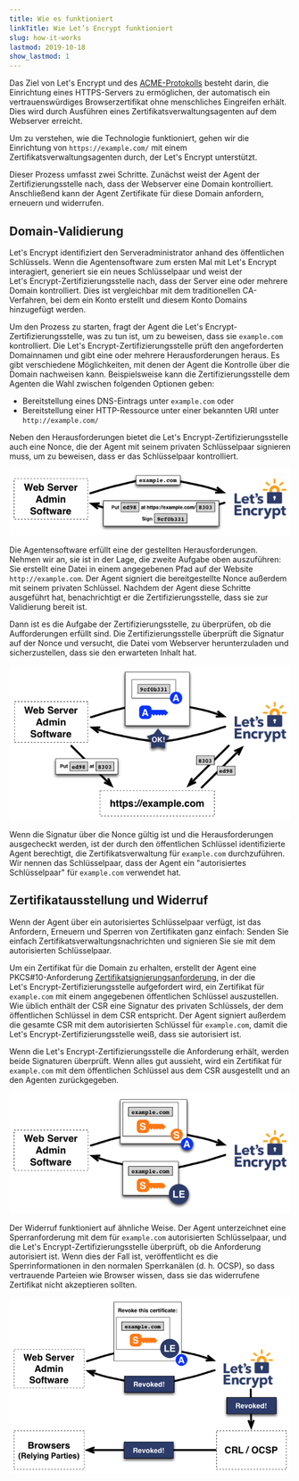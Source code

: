 ```yaml
---
title: Wie es funktioniert
linkTitle: Wie Let’s Encrypt funktioniert
slug: how-it-works
lastmod: 2019-10-18
show_lastmod: 1
---
```



Das Ziel von Let's&nbsp;Encrypt und des [ACME-Protokolls](https://tools.ietf.org/html/rfc8555) besteht darin, die Einrichtung eines HTTPS-Servers zu ermöglichen, der automatisch ein vertrauenswürdiges Browserzertifikat ohne menschliches Eingreifen erhält.  Dies wird durch Ausführen eines Zertifikatsverwaltungsagenten auf dem Webserver erreicht.

Um zu verstehen, wie die Technologie funktioniert, gehen wir die Einrichtung von `https://example.com/` mit einem Zertifikatsverwaltungsagenten durch, der Let's&nbsp;Encrypt unterstützt.

Dieser Prozess umfasst zwei Schritte.  Zunächst weist der Agent der Zertifizierungsstelle nach, dass der Webserver eine Domain kontrolliert.  Anschließend kann der Agent Zertifikate für diese Domain anfordern, erneuern und widerrufen.

## Domain-Validierung

Let's&nbsp;Encrypt identifiziert den Serveradministrator anhand des öffentlichen Schlüssels.  Wenn die Agentensoftware zum ersten Mal mit Let's&nbsp;Encrypt interagiert, generiert sie ein neues Schlüsselpaar und weist der Let's&nbsp;Encrypt-Zertifizierungsstelle nach, dass der Server eine oder mehrere Domain kontrolliert.  Dies ist vergleichbar mit dem traditionellen CA-Verfahren, bei dem ein Konto erstellt und diesem Konto Domains hinzugefügt werden.

Um den Prozess zu starten, fragt der Agent die Let's Encrypt-Zertifizierungsstelle, was zu tun ist, um zu beweisen, dass sie `example.com` kontrolliert.  Die Let's Encrypt-Zertifizierungsstelle prüft den angeforderten Domainnamen und gibt eine oder mehrere Herausforderungen heraus.   Es gibt verschiedene Möglichkeiten, mit denen der Agent die Kontrolle über die Domain nachweisen kann.  Beispielsweise kann die Zertifizierungsstelle dem Agenten die Wahl zwischen folgenden Optionen geben:

* Bereitstellung eines DNS-Eintrags unter `example.com` oder
* Bereitstellung einer HTTP-Ressource unter einer bekannten URI unter `http://example.com/`

Neben den Herausforderungen bietet die Let's Encrypt-Zertifizierungsstelle auch eine Nonce, die der Agent mit seinem privaten Schlüsselpaar signieren muss, um zu beweisen, dass er das Schlüsselpaar kontrolliert.

<div class="howitworks-figure">
<img alt="Aufforderung zur Validierung von example.com stellen"
     src="/images/howitworks_challenge.png"/>
</div>

Die Agentensoftware erfüllt eine der gestellten Herausforderungen.   Nehmen wir an, sie ist in der Lage, die zweite Aufgabe oben auszuführen: Sie erstellt eine Datei in einem angegebenen Pfad auf der Website `http://example.com`.  Der Agent signiert die bereitgestellte Nonce außerdem mit seinem privaten Schlüssel.  Nachdem der Agent diese Schritte ausgeführt hat, benachrichtigt er die Zertifizierungsstelle, dass sie zur Validierung bereit ist.

Dann ist es die Aufgabe der Zertifizierungsstelle, zu überprüfen, ob die Aufforderungen erfüllt sind.  Die Zertifizierungsstelle überprüft die Signatur auf der Nonce und versucht, die Datei vom Webserver herunterzuladen und sicherzustellen, dass sie den erwarteten Inhalt hat.

<div class="howitworks-figure">
<img alt="Erfordert Autorisierung um für example.com zu agieren"
     src="/images/howitworks_authorization.png"/>
</div>

Wenn die Signatur über die Nonce gültig ist und die Herausforderungen ausgecheckt werden, ist der durch den öffentlichen Schlüssel identifizierte Agent berechtigt, die Zertifikatsverwaltung für `example.com` durchzuführen.  Wir nennen das Schlüsselpaar, dass der Agent ein "autorisiertes Schlüsselpaar" für `example.com` verwendet hat.


## Zertifikatausstellung und Widerruf

Wenn der Agent über ein autorisiertes Schlüsselpaar verfügt, ist das Anfordern, Erneuern und Sperren von Zertifikaten ganz einfach: Senden Sie einfach Zertifikatsverwaltungsnachrichten und signieren Sie sie mit dem autorisierten Schlüsselpaar.

Um ein Zertifikat für die Domain zu erhalten, erstellt der Agent eine PKCS#10-Anforderung [Zertifikatsignierungsanforderung](https://tools.ietf.org/html/rfc2986), in der die Let's&nbsp;Encrypt-Zertifizierungsstelle aufgefordert wird, ein Zertifikat für `example.com` mit einem angegebenen öffentlichen Schlüssel auszustellen.  Wie üblich enthält der CSR eine Signatur des privaten Schlüssels, der dem öffentlichen Schlüssel in dem CSR entspricht.  Der Agent signiert außerdem die gesamte CSR mit dem autorisierten Schlüssel für `example.com`, damit die Let's&nbsp;Encrypt-Zertifizierungsstelle weiß, dass sie autorisiert ist.

Wenn die Let's&nbsp;Encrypt-Zertifizierungsstelle die Anforderung erhält, werden beide Signaturen überprüft.  Wenn alles gut aussieht, wird ein Zertifikat für `example.com` mit dem öffentlichen Schlüssel aus dem CSR ausgestellt und an den Agenten zurückgegeben.

<div class="howitworks-figure">
<img alt="Anfordern eines Zertifikats für example.com"
     src="/images/howitworks_certificate.png"/>
</div>

Der Widerruf funktioniert auf ähnliche Weise.  Der Agent unterzeichnet eine Sperranforderung mit dem für `example.com` autorisierten Schlüsselpaar, und die Let's&nbsp;Encrypt-Zertifizierungsstelle überprüft, ob die Anforderung autorisiert ist.  Wenn dies der Fall ist, veröffentlicht es die Sperrinformationen in den normalen Sperrkanälen (d. h. OCSP), so dass vertrauende Parteien wie Browser wissen, dass sie das widerrufene Zertifikat nicht akzeptieren sollten.

<div class="howitworks-figure">
<img alt="Anfrage zum Widerruf eines Zertifikats für example.com"
     src="/images/howitworks_revocation.png"/>
</div>

